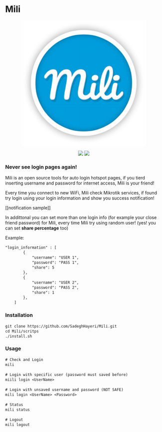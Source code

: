 # Mili

<p align="center">
  <img src="logo/logo.png" alt="Notable" width="400">
</p>

<p align="center">
	<img src="https://img.shields.io/github/license/SadeghHayeri/Mili.svg?colorB=red&style=for-the-badge"> <img src="https://img.shields.io/github/repo-size/SadeghHayeri/Mili.svg?colorB=blue&style=for-the-badge">
</p>


### Never see login pages again!

Mili is an open source tools for auto login hotspot pages, if you tierd inserting username and password for internet access, Mili is your friend!

Every time you connect to new WiFi, Mili check Mikrotik services, if found try login using your login information and show you success notification!

[[notification sample]]

In addittonal you can set more than one login info (for example your close friend password)
for Mili, every time Mili try using random user! (yes! you can set **share percentage** too)

Example:
```
"login_information" : [
		{
			"username": "USER 1",
			"password": "PASS 1",
			"share": 5
		},
		{
			"username": "USER 2",
			"password": "PASS 2",
			"share": 1
		},
	]
```

### Installation
```
git clone https://github.com/SadeghHayeri/Mili.git
cd Mili/scritps
./install.sh
```

### Usage
```
# Check and Login
mili

# Login with specific user (password must saved before)
miili login <UserName>

# Login with unsaved username and password (NOT SAFE)
mili login <UserName> <Password>

# Status
mili status

# Logout
mili logout
```
